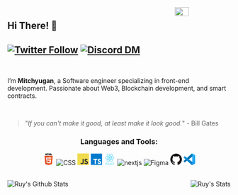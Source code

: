 <a href="https://gifer.com/en/Dtf">
  <img align="right" src="https://media0.giphy.com/media/LOnt6uqjD9OexmQJRB/giphy.gif" width=25% height=20% />
</a>

## Hi There! 👋 

[![Twitter Follow](https://img.shields.io/twitter/follow/mitchyugan?color=1DA1F2&logo=twitter&style=for-the-badge)](https://twitter.com/intent/follow?original_referer=https%3A%2F%2Fgithub.com%2Fruyymon&screen_name=mitchyugan)
[![Discord DM](https://img.shields.io/badge/Discord-Mitchyugan%235675-7289DA?logo=Discord&style=for-the-badge)](https://discordapp.com/users/1037862251496996965/)
---

<br>

<p>
  I’m <strong>Mitchyugan</strong>, a Software engineer specializing in front-end development. Passionate about Web3, Blockchain development, and smart contracts.
</p>
<br>

> "*If you can't make it good, at least make it look good.*" - Bill Gates



<h3 align="center">Languages and Tools:</h3>
<p align="center">
<img alt="HTML" width="26px" src="https://raw.githubusercontent.com/github/explore/80688e429a7d4ef2fca1e82350fe8e3517d3494d/topics/html/html.png" />
<img alt="CSS" width="26px" src="https://i.pinimg.com/originals/a3/2f/83/a32f83aa2c675058e4a05a0fd4da05eb.png" />
<img alt="JavaScript" width="26px" src="https://raw.githubusercontent.com/github/explore/80688e429a7d4ef2fca1e82350fe8e3517d3494d/topics/javascript/javascript.png" />
<img src="https://raw.githubusercontent.com/devicons/devicon/master/icons/typescript/typescript-original.svg" alt="typescript" width="26px" />
<img src="https://raw.githubusercontent.com/devicons/devicon/master/icons/react/react-original-wordmark.svg" alt="react" width="26" />
<img src="https://cdn.worldvectorlogo.com/logos/nextjs-3.svg" alt="nextjs" width="40" />
<img src="https://cdn2.downdetector.com/static/uploads/logo/figma2.png" alt="Figma" width="28" />
<img alt="GitHub" width="26px" src="https://raw.githubusercontent.com/github/explore/78df643247d429f6cc873026c0622819ad797942/topics/github/github.png" />
<img alt="Visual Studio Code" width="26px" src="https://raw.githubusercontent.com/github/explore/80688e429a7d4ef2fca1e82350fe8e3517d3494d/topics/visual-studio-code/visual-studio-code.png" />
</p>

<br>

<img align="left" alt="Ruy's Github Stats" src="https://github-readme-stats.vercel.app/api?username=ruymon&theme=vue&show_icons=true&hide_border=true" />
<img align="right" alt="Ruy's Stats" src="https://github-readme-stats.vercel.app/api/top-langs/?username=ruymon&layout=compact&theme=vue&show_icons=true&hide_border=true" />


